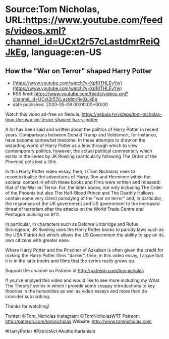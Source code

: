 # Source:Tom Nicholas, URL:https://www.youtube.com/feeds/videos.xml?channel_id=UCxt2r57cLastdmrReiQJkEg, language:en-US

## How the "War on Terror" shaped Harry Potter
 - [https://www.youtube.com/watch?v=Xp10THLEvYw](https://www.youtube.com/watch?v=Xp10THLEvYw)
 - RSS feed: https://www.youtube.com/feeds/videos.xml?channel_id=UCxt2r57cLastdmrReiQJkEg
 - date published: 2020-05-08 00:00:00+00:00

Watch this video ad-free on Nebula: https://nebula.tv/videos/tom-nicholas-how-the-war-on-terror-shaped-harry-potter

A lot has been said and written about the politics of Harry Potter in recent years. Comparisons between Donald Trump and Voldemort, for instance, have become somewhat tiresome. In these attempts to draw on the wizarding world of Harry Potter as a lens through which to view contemporary politics, however, the actual political commentary which exists in the series by JK Rowling (particularly following The Order of the Phoenix) gets lost a little.

In this Harry Potter video essay, then, I (Tom Nicholas) seek to recontextualise the adventures of Harry, Ron and Hermione within the societal context in which these books and films were written and released: that of the War on Terror. For, the latter books, not only including The Order of the Phoenix but also The Half-Blood Prince and The Deathly Hallows contain some very direct parodying of the "war on terror" and, in particular, the responses of the UK government and US government to the increased threat of terrorism after the attacks on the World Trade Centre and Pentagon building on 9/11.

In particular, in characters such as Delores Umbridge and Rufus Scrimgeour, JK Rowling uses the Harry Potter books to parody laws such as the USA Patriot Act which allows the US Government the ability to spy on its own citizens with greater ease.

Where Harry Potter and the Prisoner of Azkaban is often given the credit for making the Harry Potter films "darker", then, in this video essay, I argue that it is in the later books and films that the series really grows up.

Support the channel on Patreon at http://patreon.com/tomnicholas

If you've enjoyed this video and would like to see more including my What The Theory? series in which I provide some snappy introductions to key theories in the humanities as well as video essays and more then do consider subscribing.

Thanks for watching!

Twitter: @Tom_Nicholas
Instagram: @TomNicholasWTF
Patreon: http://patreon.com/tomnicholas
Website: http://www.tomnicholas.com

#HarryPotter #PatriotAct #Authoritarianism

